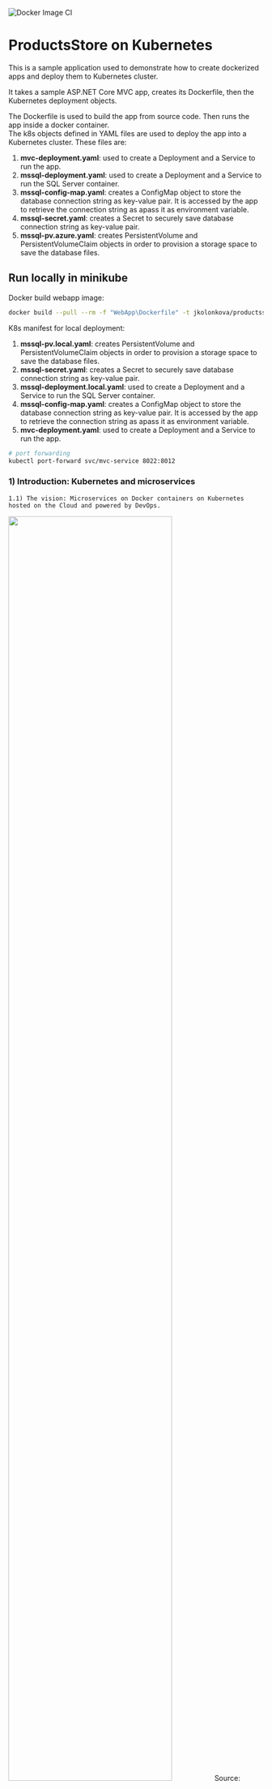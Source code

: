 ![Docker Image CI](https://github.com/yashak/azure-pipelines-ProductsStoreOnKubernetes/workflows/Docker%20Image%20CI/badge.svg)

# ProductsStore on Kubernetes

This is a sample application used to demonstrate how to create dockerized apps and deploy them to Kubernetes cluster.  

It takes a sample ASP.NET Core MVC app, creates its Dockerfile, then the Kubernetes deployment objects.  

The Dockerfile is used to build the app from source code. Then runs the app inside a docker container.  
The k8s objects defined in YAML files are used to deploy the app into a Kubernetes cluster. These files are:  

1) **mvc-deployment.yaml**: used to create a Deployment and a Service to run the app.  
2) **mssql-deployment.yaml**: used to create a Deployment and a Service to run the SQL Server container.  
3) **mssql-config-map.yaml**: creates a ConfigMap object to store the database connection string as key-value pair. It is accessed by the app to retrieve the connection string as apass it as environment variable.  
4) **mssql-secret.yaml**: creates a Secret to securely save database connection string as key-value pair.  
5) **mssql-pv.azure.yaml**: creates PersistentVolume and PersistentVolumeClaim objects in order to provision a storage space to save the database files.  

## Run locally in minikube

Docker build webapp image:

```bash
docker build --pull --rm -f "WebApp\Dockerfile" -t jkolonkova/productsstoreonkubernetes:1.0 "WebApp" 
```

K8s manifest for local deployment:

1) **mssql-pv.local.yaml**: creates PersistentVolume and PersistentVolumeClaim objects in order to provision a storage space to save the database files.  
2) **mssql-secret.yaml**: creates a Secret to securely save database connection string as key-value pair.  
3) **mssql-deployment.local.yaml**: used to create a Deployment and a Service to run the SQL Server container.  
4) **mssql-config-map.yaml**: creates a ConfigMap object to store the database connection string as key-value pair. It is accessed by the app to retrieve the connection string as apass it as environment variable.  
5) **mvc-deployment.yaml**: used to create a Deployment and a Service to run the app.  

```bash
# port forwarding
kubectl port-forward svc/mvc-service 8022:8012 
```

### 1) Introduction: Kubernetes and microservices

    1.1) The vision: Microservices on Docker containers on Kubernetes hosted on the Cloud and powered by DevOps.

<img src="https://raw.githubusercontent.com/yashak/azure-pipelines-ProductsStoreOnKubernetes/main/images/k8s-architect.png?raw=true" width="80%"/>
Source: https://blog.nebrass.fr/playing-with-spring-boot-on-kubernetes/  

    1.2) Learn more about Kubernetes architecture:

<a href="https://www.youtube.com/watch?v=pR-UlYf61uA">
<img src="https://raw.githubusercontent.com/yashak/azure-pipelines-ProductsStoreOnKubernetes/main/images/k8s-explained.png?raw=true" width="80%"/>
</a>

    1.3) Learn more about Kubernetes objects: Deployment, Service, ConfigMap, Secret, PersistentVolume...

<a href="https://www.youtube.com/watch?v=HJ6F05Pm5mQ">
<img src="https://raw.githubusercontent.com/yashak/azure-pipelines-ProductsStoreOnKubernetes/main/images/k8s-objects.png?raw=true" width="80%"/>
</a>

### 2) Create docker container  

Inside the MvcApp folder, we have a sample ASP.NET Core MVC application that displays web pages and connects to a Database. The goal here is to run this application in a Docker container. For that, we need the **Dockerfile** which describes the instructions to build/compile app from source code and deploy it into a base image that have .NET Core SDK and Runtime.  

2.0) Install Docker into your machine
Make sure you have Docker installed and running in your machine: <a href="https://www.docker.com/products/docker-desktop">Docker Desktop</a>

2.1) Start Docker in your machine and check if it runs successfully by deploying a sample image called hello-world:  

```console  
$ docker run hello-world  
  Hello from Docker!  
  This message shows that your installation appears to be working correctly.    
2.2) Create Docker image  
$ cd MvcApp  
$ docker build .     # don't forget the dot at the end to configure thecontext!  
$ docker build --rm -f "Dockerfile" -t mvc-app:1.0 .   
2.3) List the created image  
$ docker images  
2.4) Run the created image  
$ docker run --rm -d -p 5555:80/tcp mvc-app:1.0   
2.5) List the running image  
$ docker ps  
2.6) Open browser on localhost:5555 and note how the app doesn't connect to database despite it is configured to!!  
2.7) Configure and start SQL Server on container  
$ docker run -e 'ACCEPT_EULA=Y' -e 'SA_PASSWORD=@Aa123456' -p 1433:1433 -d mcr.microsoft.com/mssql/server:2019-CU4-ubuntu-16.04  
```

### 3) Run the App using docker-compose

When dealing with multiple containers, Docker Compose becomes really useful. It allows to define the configuration in a single file. This file then will be used to build, deploy and stop all the images using docker-compose CLI. Open the **docker-compose.yaml** file. Note how we are defining 2 services: one to run the web app and a second one to deploy the database.  

```console
3.1) Build the Docker Compose file to create the images  
$ docker-compose build  
3.2) Run the Docker Compose file to run the created images  
$ docker-compose up  
  Starting sqldb-k8s     ... done  
  Starting mvcapp-k8s    ... done  
```

### 4) Push containers to Docker Hub  

Now that we have created the docker image in our machine, we want to deploy it into Kubernetes. But, Kubernetes should get that image through a Container Registry. Container Registry is a like a database for all our containers. We can use Azure ACR or Docker Hub... We'll continue with Docker Hub. Make sure you create a an account here <a href="https://hub.docker.com/">hub.docker.com</a> and take note of your Docker Hub ID (Registry name).  

```console
4.1) Create a variable to hold our Registry name  
$ $registry="REPLACE_WITH_YOUR_DOCKER_HUB_ID"  
4.2) Tag the image by appending the registry name  
$ docker tag mvc-app:1.0 $registry/mvc-app:1.0  
4.3) Login to Docker Hub and enter your login and password    
$ docker login  
4.4) Push the image into the registry  
$ docker push $registry/mvc-app:1.0  
4.5) Check your hub.docker.io, you should see the image uploaded into a repository
```

### 5) Deploy to Minikube/Kubernetes using the Dashboard  

```console
5.1) Start the Dashboard  
5.2) $ minikube start  
5.3) $ minikube dashboard  
```

### 6) Deploy to Kubernetes using Kubectl CLI  

```console
6.1) $ Kubectl run …  
6.2) $ kubectl get deployments  
6.3) $ kubectl get secrets  
6.4) $ kubectl get services  
```

### 7) Deploy to Kubernetes using configuration YAML files  

```console
7.1) $ kubectl apply -f mssql-secret.yaml  
     $ kubectl get secrets   
7.2) $ kubectl apply -f mssql-pv.azure.yaml  
     $ kubectl get pv  
7.3) $ kubectl apply -f mssql-deployment.yaml  
     $ kubectl get deployments  
7.4  $ kubectl apply -f mvc-deployment.azure.yaml  
     $ kubectl get deployments  
7.5) $ minikube config set memory 4096  # if we need to resize minikube  
7.6) $ kubectl delete services,deployments,pvc,secrets --all -n default
```

### 8) Create managed Kubernetes cluster in Azure using AKS  

```console
8.1) $ az group create \  
    --location westeurope \  
    --subscription "Microsoft Azure Sponsorship" \  
    --name aks-k8s-rg  
8.2) $ az aks create \  
    --generate-ssh-keys \  
    --subscription "Microsoft Azure Sponsorship" \  
    --node-count 1 \  
    --resource-group aks-k8s-rg \  
    --name aks-k8s   
8.3) $ az aks get-credentials \  
    --resource-group aks-k8s-rg \  
    --name aks-k8s \  
    --subscription "Microsoft Azure Sponsorship" 
  Merged "aks-k8s" as current context in /Users/houssem/.kube/config  
8.4) $ kubectl create clusterrolebinding kubernetes-dashboard \  
               --clusterrole=cluster-admin \  
               --serviceaccount=kube-system:kubernetes-dashboard  
8.5) $ az aks browse \
    --resource-group aks-k8s-rg \
    --name aks-k8s \
    --subscription "Microsoft Azure Sponsorship"  
```

### 9) Create the CI/CD pipelines for using Azure DevOps

<img src="https://raw.githubusercontent.com/yashak/azure-pipelines-ProductsStoreOnKubernetes/main/images/ci-cd-aks.png?raw=true"/>

 9.1) CI pipeline: builds the container and pushes it to docker hub.  
<img src="https://raw.githubusercontent.com/yashak/azure-pipelines-ProductsStoreOnKubernetes/main/images/kubernetes-ci.png?raw=true"/>

 9.2) CD pipeline: deploys the YAML manifest files into Kubernetes cluster.  
<img src="https://raw.githubusercontent.com/yashak/azure-pipelines-ProductsStoreOnKubernetes/main/images/kubernetes-cd.png?raw=true"/>

### 10) Discussion points  

scalability, health check, mounting volume, resource limits, service discovery, deploy with Helm...  

### 11) More resources

eShopOnContainers: <https://github.com/dotnet-architecture/eShopOnContainers>

<https://www.udemy.com/kubernetes-for-developers/>
Please email me if you want a free coupon :)  

<a href="https://www.udemy.com/kubernetes-for-developers/">
<img src="https://raw.githubusercontent.com/yashak/azure-pipelines-ProductsStoreOnKubernetes/main/images/udemy-courses.png?raw=true" width="90%"/>
</a>
